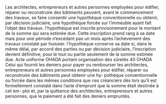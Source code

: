 Les architectes, entrepreneurs et autres personnes employées pour édifier, réparer
ou reconstruire des bâtiments peuvent, avant le commencement des travaux, se faire consentir
une hypothèque conventionnelle ou obtenir, par décision judiciaire, une hypothèque forcée sur
l’immeuble ayant fait l’objet des travaux.
l'hypothèque est inscrite provisoirement pour le montant de la somme qui sera
estimée due. Cette inscription prend rang à sa date mais pour une période
n’excédant pas un mois après l’achèvement des travaux constaté par huissier.
l'hypothèque conserve sa date si, dans le même délai, par accord des parties ou
par décision judiciaire, l’inscription devient définitive, pour le tout ou
partie seulement de la somme estimée due.
Acte uniforme OHADA portant organisation des sûretés
40
OHADA
Celui qui fournit les deniers pour payer ou rembourser les architectes,
entrepreneurs et autres personnes employées pour édifier, réparer ou
reconstruire des bâtiments peut obtenir une hy- pothèque conventionnelle ou
forcée dans les mêmes conditions que ces créanciers dès lors qu’il est
formellement constaté dans l’acte d’emprunt que la somme était destinée à cet
em- ploi et, par la quittance des architectes, entrepreneurs et autres
personnes, que le paiement a été fait des deniers empruntés.